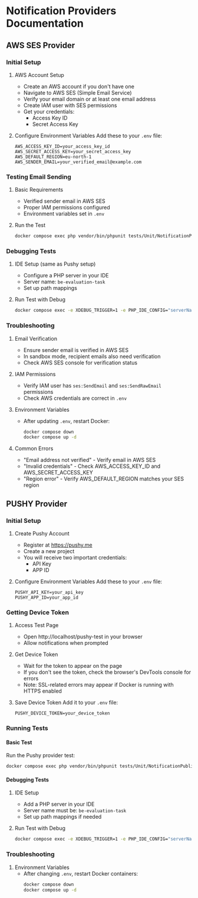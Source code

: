 # Notification Providers Documentation

## AWS SES Provider

### Initial Setup

1. AWS Account Setup
    - Create an AWS account if you don't have one
    - Navigate to AWS SES (Simple Email Service)
    - Verify your email domain or at least one email address
    - Create IAM user with SES permissions
    - Get your credentials:
        - Access Key ID
        - Secret Access Key

2. Configure Environment Variables
   Add these to your `.env` file:
   ```
   AWS_ACCESS_KEY_ID=your_access_key_id
   AWS_SECRET_ACCESS_KEY=your_secret_access_key
   AWS_DEFAULT_REGION=eu-north-1
   AWS_SENDER_EMAIL=your_verified_email@example.com
   ```

### Testing Email Sending

1. Basic Requirements
    - Verified sender email in AWS SES
    - Proper IAM permissions configured
    - Environment variables set in `.env`

2. Run the Test
   ```bash
   docker compose exec php vendor/bin/phpunit tests/Unit/NotificationPublisher/Infrastructure/Provider/Email/AwsSesProviderTest.php
   ```

### Debugging Tests

1. IDE Setup (same as Pushy setup)
    - Configure a PHP server in your IDE
    - Server name: `be-evaluation-task`
    - Set up path mappings

2. Run Test with Debug
   ```bash
   docker compose exec -e XDEBUG_TRIGGER=1 -e PHP_IDE_CONFIG="serverName=be-evaluation-task" php ./vendor/bin/phpunit tests/Unit/NotificationPublisher/Infrastructure/Provider/Email/AwsSesProviderTest.php
   ```

### Troubleshooting

1. Email Verification
    - Ensure sender email is verified in AWS SES
    - In sandbox mode, recipient emails also need verification
    - Check AWS SES console for verification status

2. IAM Permissions
    - Verify IAM user has `ses:SendEmail` and `ses:SendRawEmail` permissions
    - Check AWS credentials are correct in `.env`

3. Environment Variables
    - After updating `.env`, restart Docker:
      ```bash
      docker compose down
      docker compose up -d
      ```

4. Common Errors
    - "Email address not verified" - Verify email in AWS SES
    - "Invalid credentials" - Check AWS_ACCESS_KEY_ID and AWS_SECRET_ACCESS_KEY
    - "Region error" - Verify AWS_DEFAULT_REGION matches your SES region


## PUSHY Provider

### Initial Setup

1. Create Pushy Account
   - Register at https://pushy.me
   - Create a new project
   - You will receive two important credentials:
     - API Key
     - APP ID

2. Configure Environment Variables
   Add these to your `.env` file:
   ```
   PUSHY_API_KEY=your_api_key
   PUSHY_APP_ID=your_app_id
   ```

### Getting Device Token

1. Access Test Page
   - Open http://localhost/pushy-test in your browser
   - Allow notifications when prompted

2. Get Device Token
   - Wait for the token to appear on the page
   - If you don't see the token, check the browser's DevTools console for errors
   - Note: SSL-related errors may appear if Docker is running with HTTPS enabled

3. Save Device Token
   Add it to your `.env` file:
   ```
   PUSHY_DEVICE_TOKEN=your_device_token
   ```

### Running Tests

#### Basic Test
Run the Pushy provider test:
```bash
docker compose exec php vendor/bin/phpunit tests/Unit/NotificationPublisher/Infrastructure/Provider/Push/PushyProviderTest.php
```

#### Debugging Tests

1. IDE Setup
   - Add a PHP server in your IDE
   - Server name must be: `be-evaluation-task`
   - Set up path mappings if needed

2. Run Test with Debug
   ```bash
   docker compose exec -e XDEBUG_TRIGGER=1 -e PHP_IDE_CONFIG="serverName=be-evaluation-task" php ./vendor/bin/phpunit tests/Unit/NotificationPublisher/Infrastructure/Provider/Push/PushyProviderTest.php
   ```

### Troubleshooting

1. Environment Variables
   - After changing `.env`, restart Docker containers:
     ```bash
     docker compose down
     docker compose up -d
     ```
